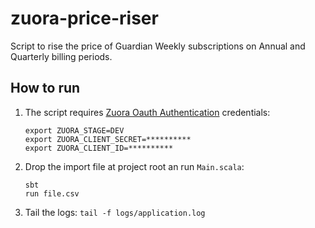 # zuora-price-riser

Script to rise the price of Guardian Weekly subscriptions on Annual and Quarterly billing periods.

## How to run

1. The script requires [Zuora Oauth Authentication](https://knowledgecenter.zuora.com/CF_Users_and_Administrators/A_Administrator_Settings/Manage_Users#Create_an_OAuth_Client_for_a_User) credentials:

    ```
    export ZUORA_STAGE=DEV
    export ZUORA_CLIENT_SECRET=**********
    export ZUORA_CLIENT_ID=**********
    ```
2. Drop the import file at project root an run `Main.scala`:

    ```
    sbt
    run file.csv
    ```
3. Tail the logs: `tail -f logs/application.log`


